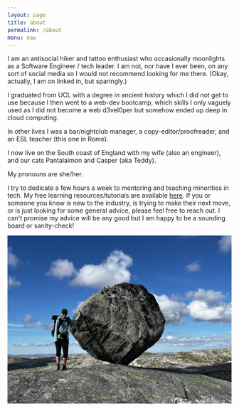 ```yaml
---
layout: page
title: about
permalink: /about
menu: nav
---
```


I am an antisocial hiker and tattoo enthusiast who occasionally moonlights as a
Software Engineer / tech leader. I am not, nor have I ever been, on any sort of social media
so I would not recommend looking for me there. (Okay, actually, I am on linked in, but sparingly.)

I graduated from UCL with a degree in ancient history which I did not get to use because I
then went to a web-dev bootcamp, which skills I only vaguely used as I did not become a web
d3vel0per but somehow ended up deep in cloud computing.

In other lives I was a bar/nightclub manager, a copy-editor/proofreader, and an ESL teacher (this one in Rome).

I now live on the South coast of England with my wife (also an engineer), and our cats Pantalaimon and Casper (aka Teddy).

My pronouns are she/her.

I try to dedicate a few hours a week to mentoring and teaching minorities in tech.
My free learning resources/tutorials are available [here](/resources).
If you or someone you know is new to the industry, is trying to make their next move, or is
just looking for some general advice, please feel free to reach out. I can't promise my advice
will be any good but I am happy to be a sounding board or sanity-check!

![alt-text](/assets/images/me-rock.jpg)
